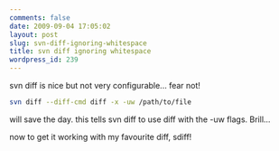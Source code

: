 ```yaml
---
comments: false
date: 2009-09-04 17:05:02
layout: post
slug: svn-diff-ignoring-whitespace
title: svn diff ignoring whitespace
wordpress_id: 239
---
```


svn diff is nice but not very configurable... fear not!

``` sh
svn diff --diff-cmd diff -x -uw /path/to/file
```

will save the day. this tells svn diff to use diff with the -uw flags. Brill...

now to get it working with my favourite diff, sdiff!
